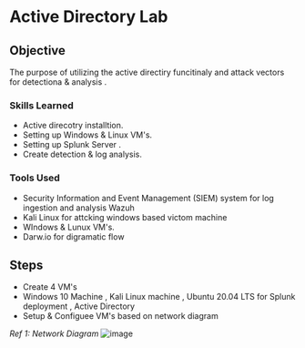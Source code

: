 # Active Directory Lab

## Objective
The purpose of utilizing the active directiry funcitinaly and attack vectors for detectiona & analysis .

### Skills Learned

- Active direcotry installtion.
- Setting up Windows & Linux VM's.
- Setting up Splunk Server .
- Create detection & log analysis.


### Tools Used

- Security Information and Event Management (SIEM) system for log ingestion and analysis Wazuh
- Kali Linux for attcking windows based victom machine 
- WIndows & Lunux VM's.
- Darw.io for digramatic flow 

## Steps
- Create 4 VM's
- Windows 10 Machine , Kali Linux machine , Ubuntu 20.04 LTS for Splunk deployment , Active Directory
- Setup & Configuee VM's based on network diagram


*Ref 1: Network Diagram*
![image](https://github.com/syedhnaqvi/activedirectory/assets/39069507/c5a76b8b-fff4-434a-9b2b-ae921e35ec37)

